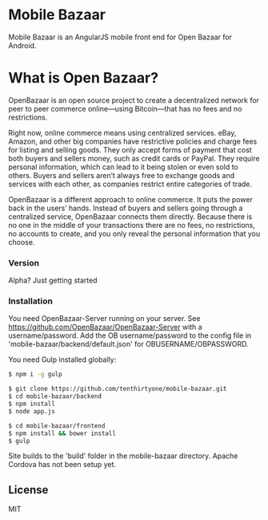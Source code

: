 # Mobile Bazaar

Mobile Bazaar is an AngularJS mobile front end for Open Bazaar for Android.

# What is Open Bazaar?

OpenBazaar is an open source project to create a decentralized network for peer to peer commerce online—using Bitcoin—that has no fees and no restrictions.

Right now, online commerce means using centralized services. eBay, Amazon, and other big companies have restrictive policies and charge fees for listing and selling goods. They only accept forms of payment that cost both buyers and sellers money, such as credit cards or PayPal. They require personal information, which can lead to it being stolen or even sold to others. Buyers and sellers aren’t always free to exchange goods and services with each other, as companies restrict entire categories of trade.

OpenBazaar is a different approach to online commerce. It puts the power back in the users’ hands. Instead of buyers and sellers going through a centralized service, OpenBazaar connects them directly. Because there is no one in the middle of your transactions there are no fees, no restrictions, no accounts to create, and you only reveal the personal information that you choose.
### Version
Alpha? Just getting started

### Installation

You need OpenBazaar-Server running on your server. See https://github.com/OpenBazaar/OpenBazaar-Server with a username/password. Add the OB username/password to the config file in 'mobile-bazaar/backend/default.json' for OBUSERNAME/OBPASSWORD.

You need Gulp installed globally:

```sh
$ npm i -g gulp
```

```sh
$ git clone https://github.com/tenthirtyone/mobile-bazaar.git
$ cd mobile-bazaar/backend
$ npm install
$ node app.js

$ cd mobile-bazaar/frontend
$ npm install && bower install
$ gulp
```

Site builds to the 'build' folder in the mobile-bazaar directory. Apache Cordova has not been setup yet. 

License
----

MIT
